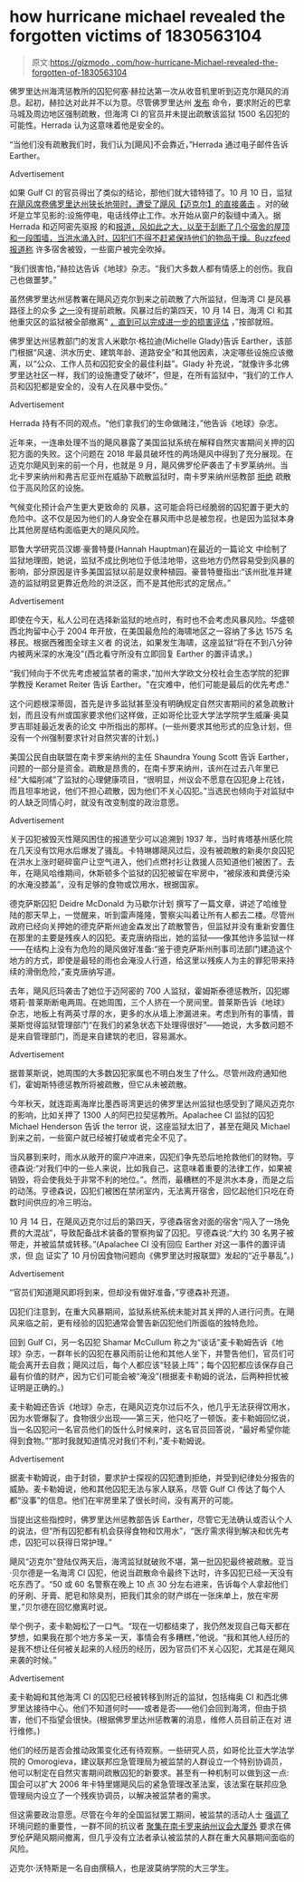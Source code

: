# how hurricane michael revealed the forgotten victims of 1830563104

> 原文:[https://gizmodo . com/how-hurricane-Michael-revealed-the-forgotten-of-1830563104](https://gizmodo.com/how-hurricane-michael-revealed-the-forgotten-victims-of-1830563104)

佛罗里达州海湾惩教所的囚犯何塞·赫拉达第一次从收音机里听到迈克尔飓风的消息。起初，赫拉达对此并不以为意。尽管佛罗里达州 [发布](https://eu.tallahassee.com/story/news/2018/10/08/hurricane-michael-mandatory-evacuation-bay-county-zones-florida-panama-city-beach/1570291002/) 命令，要求附近的巴拿马城及周边地区强制疏散，但海湾 CI 的官员并未提出疏散该监狱 1500 名囚犯的可能性。Herrada 认为这意味着他是安全的。

“当他们没有疏散我们时，我们认为[飓风]不会靠近，”Herrada 通过电子邮件告诉 Earther。

<label class="bxm4mm-13 juykRM">Advertisement</label>

如果 Gulf CI 的官员得出了类似的结论，那他们就大错特错了。10 月 10 日，监狱 [在飓风席卷佛罗里达州狭长地带时，遭受了飓风【迈克尔】的直接袭击](https://www.nytimes.com/interactive/2018/10/08/us/tracking-hurricane-michael-path.html) 。对的破坏是立竿见影的:设施停电，电话线停止工作。水开始从窗户的裂缝中涌入。据 Herrada 和迈阿密先驱报 的和[报道，风如此之大，以至于刮断了几个宿舍的屋顶和一段围墙，当洪水涌入时，囚犯们不得不赶紧保持他们的物品干燥。Buzzfeed](https://www.miamiherald.com/news/special-reports/florida-prisons/article219930640.html) [报道称](https://www.buzzfeednews.com/article/zahrahirji/this-florida-prison-took-in-evacuated-inmates-then-it-was) 许多宿舍被毁，一些窗户被完全吹掉。

“我们很害怕，”赫拉达告诉《地球》杂志。“我们大多数人都有情感上的创伤。我自己也做噩梦。”

虽然佛罗里达州惩教署在飓风迈克尔到来之前疏散了六所监狱，但海湾 CI 是风暴路径上的众多 [之一](https://earther.gizmodo.com/these-prisons-sit-directly-in-michael-s-path-and-florid-1829664048)没有提前疏散。风暴过后的第四天，10 月 14 日，海湾 CI 和其他重灾区的监狱被全部撤离“ [，直到可以完成进一步的损害评估](https://www.jacksonville.com/news/20181014/officials-confirm-nearly-3000-florida-inmates-evacuated-because-of-prison-damages) ，”按部就班。

佛罗里达州惩教部门的发言人米歇尔·格拉迪(Michelle Glady)告诉 Earther，该部门根据“风速、洪水历史、建筑年龄、道路安全”和其他因素，决定哪些设施应该撤离，以“公众、工作人员和囚犯安全的最佳利益”。Glady 补充说，“就像许多北佛罗里达社区一样，我们的设施遭受了破坏”，但是，在所有监狱中，“我们的工作人员和囚犯都是安全的，没有人在风暴中受伤。”

<label class="bxm4mm-13 juykRM">Advertisement</label>

Herrada 持有不同的观点。“他们拿我们的生命做赌注，”他告诉《地球》杂志。

近年来，一连串处理不当的飓风暴露了美国监狱系统在解释自然灾害期间关押的囚犯方面的失败。这个问题在 2018 年最具破坏性的两场飓风中得到了充分展现。在迈克尔飓风到来的前一个月，也就是 9 月，飓风佛罗伦萨袭击了卡罗莱纳州。当北卡罗来纳州和弗吉尼亚州在威胁下疏散监狱时，南卡罗来纳州惩教部 [拒绝](https://www.vox.com/2018/9/12/17850586/hurricane-florence-south-carolina-prison-evacuation) 疏散位于高风险区的设施。

气候变化预计会产生更大更致命的 风暴，这可能会将已经脆弱的囚犯置于更大的危险中。这不仅是因为他们的人身安全在暴风雨中总是被忽视，也是因为监狱本身比其他房屋结构面临更大的飓风风险。

耶鲁大学研究员汉娜·豪普特曼(Hannah Hauptman)在最近的一篇论文 中绘制了监狱地理图，她说，监狱不成比例地位于低洼地带，这些地方仍然容易受到风暴的影响，部分原因是许多美国监狱以前是奴隶种植园。豪普特曼指出:“该州批准并建造的监狱明显更靠近危险的洪泛区，而不是其他形式的定居点。”

<label class="bxm4mm-13 juykRM">Advertisement</label>

即使在今天，私人公司在选择新监狱的地点时，有时也不会考虑风暴风险。华盛顿西北拘留中心于 2004 年开放，在美国最危险的海啸地区之一容纳了多达 1575 名移民。根据西雅图全球主义者 的说法，如果发生海啸，这座监狱“将在不到八分钟内被两米深的水淹没”(西北看守所没有立即回复 Earther 的置评请求。)

“我们倾向于不优先考虑被监禁者的需求，”加州大学欧文分校社会生态学院的犯罪学教授 Keramet Reiter 告诉 Earther。"在灾难中，他们可能是最后的优先考虑."

这个问题根深蒂固，首先是许多监狱甚至没有明确规定自然灾害期间的紧急疏散计划，而且没有州或国家要求他们这样做，正如哥伦比亚大学法学院学生威廉·奥莫罗吉耶娃最近发表的论文 中所指出的那样。(一些州要求其他形式的应急计划，但没有一个州强制要求针对自然灾害的计划。)

美国公民自由联盟在南卡罗来纳州的主任 Shaundra Young Scott 告诉 Earther，问题的一部分是资金。疏散是昂贵的，在南卡罗来纳州，该州在过去八年里已经“大幅削减”了监狱的心理健康项目，“很明显，州议会不愿意在囚犯身上花钱，而且坦率地说，他们不担心疏散，因为他们不关心囚犯。”当选民也倾向于对监狱中的人缺乏同情心时，就没有改变制度的政治意愿。

<label class="bxm4mm-13 juykRM">Advertisement</label>

关于囚犯被毁灭性飓风困住的报道至少可以追溯到 1937 年，当时肯塔基州感化院在几天没有饮用水后爆发了骚乱。卡特琳娜飓风过后，没有被疏散的新奥尔良囚犯在洪水上涨时砸碎窗户让空气进入，他们点燃衬衫让救援人员知道他们被困了。去年，在飓风哈维期间，休斯顿多个监狱的囚犯被留在牢房中，“被尿液和粪便污染的水淹没膝盖”，没有足够的食物或饮用水，根据国家。

德克萨斯囚犯 Deidre McDonald 为马歇尔计划 撰写了一篇文章，讲述了哈维登陆的那天早上，一觉醒来，听到雷声隆隆，警察尖叫着让所有人都去二楼。尽管州政府已经向关押她的德克萨斯州迪金森发出了疏散警告，但监狱并没有重新安置住在那里的主要是残疾人的囚犯。麦克唐纳指出，她的监狱——像其他许多监狱一样——在结构上没有为危险的飓风做好准备:“鉴于德克萨斯州刑事司法部门建造这个地方的方式，即使是最轻的雨也会淹没人行道，给这里以残疾人为主的罪犯带来持续的滑倒危险，”麦克唐纳写道。

去年，飓风厄玛袭击了她位于迈阿密的 700 人监狱，霍姆斯泰德惩教所，囚犯娜塔莉·普莱斯断电两周。在她周围，三个人挤在一个房间里。普莱斯告诉《地球》杂志，地板上有两英寸厚的水，更多的水从墙上渗漏进来。考虑到所有的事情，普莱斯觉得监狱管理部门“在我们的紧急状态下处理得很好”——她说，大多数问题不是来自管理部门，而是来自建筑的老旧，容易漏水。

<label class="bxm4mm-13 juykRM">Advertisement</label>

据普莱斯说，她周围的大多数囚犯家属也不明白发生了什么。尽管州政府通知他们，霍姆斯特德惩教所将被疏散，但它从未被疏散。

今年秋天，就连距离海岸比墨西哥湾更远的佛罗里达州监狱也感受到了飓风迈克尔的影响，比如关押了 1300 人的阿巴拉契惩教所。Apalachee CI 监狱的囚犯 Michael Henderson 告诉 the terror 说，这座监狱太旧了，甚至在飓风 Michael 到来之前，一些窗户就已经被打破或者完全不见了。

当风暴到来时，雨水从敞开的窗户冲进来，囚犯们争先恐后地抢救他们的财物。亨德森说:“对我们中的一些人来说，比如我自己，这意味着重要的法律工作，如果被销毁，将会使我处于非常不利的地位。”。然而，最糟糕的不是洪水本身，而是之后的动荡。亨德森说，囚犯们被困在禁闭室内，无法离开宿舍，回忆起他们只吃在奇数时间供应的冷三明治。

10 月 14 日，在飓风迈克尔过后的第四天，亨德森宿舍对面的宿舍“闯入了一场免费的大混战”，导致配备战术装备的警察拘留了囚犯。亨德森说:“大约 30 名男子被带走，并被监禁或转移。”(Apalachee CI 没有回应 Earther 对这一事件的置评请求，但 [向](https://www.jacksonville.com/news/20181025/why-are-we-still-here-unrest-and-violence-at-panhandle-prison-hit-hard-by-hurricane-michael) 证实了 10 月份因食物问题向《佛罗里达时报联盟》发起的“近乎暴乱”。)

<label class="bxm4mm-13 juykRM">Advertisement</label>

“官员们知道飓风即将到来，但却没有做好准备，”亨德森补充道。

囚犯们注意到，在重大风暴期间，监狱系统系统未能对其关押的人进行问责。在飓风来临之前，更有经验的囚犯通常会警告新囚犯他们所面临的独特危险。

回到 Gulf CI，另一名囚犯 Shamar McCullum 称之为“谈话”麦卡勒姆告诉《地球》杂志，一群年长的囚犯在暴风雨前让他和其他人坐下，并警告他们，官员们可能会离开去自救；飓风过后，每个人都应该“轻装上阵”；每个囚犯都应该保存自己最有价值的财产，因为它们可能会被“淹没”(根据麦卡勒姆的说法，后两种担忧被证明是正确的。)

麦卡勒姆还告诉《地球》杂志，在飓风迈克尔过后不久，他几乎无法获得饮用水，因为水管爆裂了。食物很少出现——第三天，他只吃了一顿饭。麦卡勒姆回忆说，当一名囚犯问一名官员他们的饭什么时候来时，这名官员回答说，“最好希望你能得到食物。”“那时我就知道情况对我们不利，”麦卡勒姆说。

<label class="bxm4mm-13 juykRM">Advertisement</label>

据麦卡勒姆说，由于封锁，要求护士探视的囚犯遭到拒绝，并受到纪律处分报告的威胁。麦卡勒姆说，他和其他囚犯无法与家人联系，尽管 Gulf CI 传达了每个人都“没事”的信息。他们在牢房里呆了很长时间，没有离开的可能。

当提出这些指控时，佛罗里达州惩教部告诉 Earther，尽管它无法确认或否认个人的说法，但“所有囚犯都有机会获得食物和饮用水”，“医疗需求得到解决和优先考虑，囚犯可以获得日常护理。”

飓风“迈克尔”登陆仅两天后，海湾监狱就破败不堪，第一批囚犯最终被疏散。亚当·贝尔德是一名海湾 CI 囚犯，他说当疏散命令最终下达时，许多囚犯已经一天没有吃东西了。“50 或 60 名警察在晚上 10 点 30 分左右进来，告诉每个人拿起他们的牙刷、牙膏、肥皂和除臭剂，把我们其余的财产绑在一张床单上，放在牢房里，”贝尔德在回忆撤离时说。

举个例子，麦卡勒姆松了一口气。“现在一切都结束了，我仍然发现自己每天都在梦想，如果我在那个地方多呆一天，事情会有多糟糕，”他说。“我和其他人经历的是我不想让任何被关起来的人经历的经历，因为官员们不关心囚犯，尤其是在飓风来袭的时候。”

<label class="bxm4mm-13 juykRM">Advertisement</label>

麦卡勒姆和其他海湾 CI 的囚犯已经被转移到附近的监狱，包括梅奥 CI 和西北佛罗里达接待中心。他们不知道何时——或者是否——他们会回到海湾，但由于损害，他们不指望会很快。(根据佛罗里达州惩教署的消息，维修人员目前正在对 进行维修。)

他们的经历是否会推动政策变化还有待观察。一些研究人员，如哥伦比亚大学法学院的 Omorogieva，建议联邦应急管理局为被监禁的人群设立一个特别协调员，他可以制定在自然灾害期间疏散囚犯的新要求。甚至有一种机制可以做到这一点:国会可以扩大 2006 年卡特里娜飓风后的紧急管理改革法案，该法案在联邦应急管理局内设立了一个残疾协调员，以解决被监禁者的需求。

但这需要政治意愿。尽管在今年的全国监狱罢工期间，被监禁的活动人士 [强调了](https://earther.gizmodo.com/national-prison-strike-spotlights-toxic-conditions-in-j-1828885683) 环境问题的重要性，一群不同的抗议者 [聚集在南卡罗来纳州议会大厦外](https://www.thestate.com/news/local/crime/article218252685.html) 要求在佛罗伦萨飓风期间撤离，但几乎没有立法者承认被监禁的人群在重大风暴期间面临的风险。

迈克尔·沃特斯是一名自由撰稿人，也是波莫纳学院的大三学生。